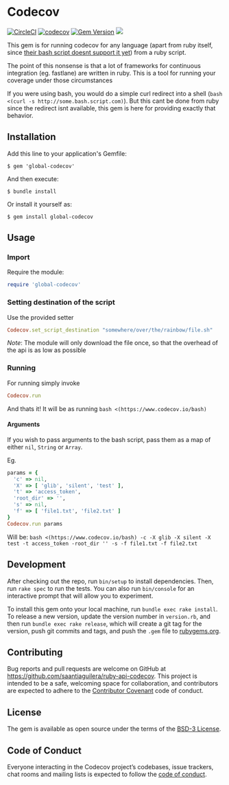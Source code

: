 # Codecov

[![CircleCI](https://circleci.com/gh/saantiaguilera/gem-api-codecov/tree/master.svg?style=svg)](https://circleci.com/gh/saantiaguilera/gem-api-codecov/tree/master) [![codecov](https://codecov.io/gh/saantiaguilera/gem-api-codecov/branch/master/graph/badge.svg)](https://codecov.io/gh/saantiaguilera/gem-api-codecov) [![Gem Version](https://badge.fury.io/rb/global-codecov.svg)](https://badge.fury.io/rb/global-codecov) ![](https://ruby-gem-downloads-badge.herokuapp.com/global-codecov/1.0.0)

This gem is for running codecov for any language (apart from ruby itself, since [their bash script doesnt support it yet](https://github.com/codecov/codecov-ruby/issues/4#issuecomment-121964456)) from a ruby script. 

The point of this nonsense is that a lot of frameworks for continuous integration (eg. fastlane) are written in ruby. This is a tool for running your coverage under those circumstances

If you were using bash, you would do a simple curl redirect into a shell (`bash <(curl -s http://some.bash.script.com)`). But this cant be done from ruby since the redirect isnt available, this gem is here for providing exactly that behavior.

## Installation

Add this line to your application's Gemfile:

    $ gem 'global-codecov'

And then execute:

    $ bundle install

Or install it yourself as:

    $ gem install global-codecov

## Usage

### Import

Require the module:
```ruby
require 'global-codecov'
```

### Setting destination of the script

Use the provided setter
```ruby
Codecov.set_script_destination "somewhere/over/the/rainbow/file.sh"
```

_Note_: The module will only download the file once, so that the overhead of the api is as low as possible

### Running

For running simply invoke                    
```ruby
Codecov.run
```
And thats it! It will be as running `bash <(https://www.codecov.io/bash)`

#### Arguments

If you wish to pass arguments to the bash script, pass them as a map of either `nil`, `String` or `Array`.

Eg.
```ruby
params = {
  'c' => nil,
  'X' => [ 'glib', 'silent', 'test' ],
  't' => 'access_token',
  'root_dir' => '',
  's' => nil,
  'f' => [ 'file1.txt', 'file2.txt' ]
}
Codecov.run params
```
Will be: `bash <(https://www.codecov.io/bash) -c -X glib -X silent -X test -t access_token -root_dir '' -s -f file1.txt -f file2.txt`

## Development

After checking out the repo, run `bin/setup` to install dependencies. Then, run `rake spec` to run the tests. You can also run `bin/console` for an interactive prompt that will allow you to experiment.

To install this gem onto your local machine, run `bundle exec rake install`. To release a new version, update the version number in `version.rb`, and then run `bundle exec rake release`, which will create a git tag for the version, push git commits and tags, and push the `.gem` file to [rubygems.org](https://rubygems.org).

## Contributing

Bug reports and pull requests are welcome on GitHub at https://github.com/saantiaguilera/ruby-api-codecov. This project is intended to be a safe, welcoming space for collaboration, and contributors are expected to adhere to the [Contributor Covenant](http://contributor-covenant.org) code of conduct.

## License

The gem is available as open source under the terms of the [BSD-3 License](https://opensource.org/licenses/BSD-3-Clause).

## Code of Conduct

Everyone interacting in the Codecov project’s codebases, issue trackers, chat rooms and mailing lists is expected to follow the [code of conduct](https://github.com/saantiaguilera/ruby-api-codecov/blob/master/CODE_OF_CONDUCT.md).
